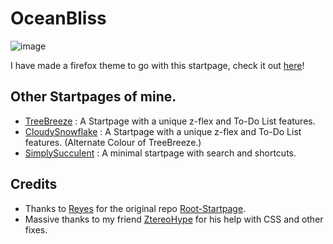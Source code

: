 # OceanBliss

![image](https://user-images.githubusercontent.com/72144072/166092252-a53ac90c-bbec-4dc2-9f20-02a1106a8dfd.png)

I have made a firefox theme to go with this startpage, check it out [here](https://addons.mozilla.org/en-US/firefox/addon/oceanbliss/)!

## Other Startpages of mine.
- [TreeBreeze](https://github.com/Z-8Bit/treebreeze) : A Startpage with a unique z-flex and To-Do List features.
- [CloudySnowflake](https://github.com/Z-8Bit/cloudysnowflake) : A Startpage with a unique z-flex and To-Do List features. (Alternate Colour of TreeBreeze.)
- [SimplySucculent](https://github.com/Z-8Bit/cloudysnowflake) : A minimal startpage with search and shortcuts.

## Credits
- Thanks to [Reyes](https://github.com/imreyesjorge) for the original repo [Root-Startpage](https://github.com/imreyesjorge/root-startpage).
- Massive thanks to my friend [ZtereoHype](https://github.com/ZtereoHYPE) for his help with CSS and other fixes.
